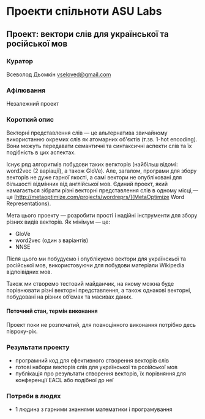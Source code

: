 # Проекти спільноти ASU Labs

## Проект: вектори слів для української та російської мов

### Куратор

Всеволод Дьомкін <vseloved@gmail.com>

### Афілювання

Незалежний проект

### Короткий опис

Векторні представлення слів — це альтернатива звичайному використанню окремих слів як атомарних об'єктів (т.зв. 1-hot encoding). Вони можуть передавати семантичні та синтаксичні аспекти слів та їх подібність в цих аспектах.

Існує ряд алгоритмів побудови таких вепкторів (найбільш відомі: word2vec (2 варіації), а також GloVe). Але, загалом, програми для збору векторів не дуже гарної якості, а самі вектори не опубліковані для більшості відмінних від англійської мов. Єдиний проект, який намагається зібрати різні векторні представлення слів в одному місці,— це [http://metaoptimize.com/projects/wordreprs/](MetaOptimize Word Representations).

Мета цього проекту — розробити прості і надійні інструменти для збору різних видів векторів. Як мінімум — це:

- GloVe
- word2vec (один з варіантів)
- NNSE

Після цього ми побудуємо і опублікуємо вектори для українскьої та російської мов, використовуючи для побудови матеріали Wikipedia відпоівідних мов.

Також ми створемо тестовий майданчик, на якому можна буде порівнювати різні векторні представлення, а також однакові векторні, побудовані на різних об’ємах та масивах даних.

#### Поточний стан, термін виконання

Проект поки не розпочатий, для повноцінного виконання потрібно десь півроку-рік.

### Результати проекту

- програмний код для ефективного створення векторів слів
- готові набори векторів слів для української та рсоійської мов
- публікація про результати створення векторів, їх порівняння для конференції EACL або подібної до неї

### Потреби в людях

- 1 людина з гарними знаннями математики і програмування
